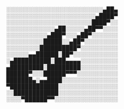 ░░░░░░░░░░░░░░░░░░░░░░░░░░▄██▄
░░░░░░░░░░░░░░░░░░░░░░░░▄████▀
░░░░░░░░░░░░░░░░░░░░░░░████▀░░
░░░░░░░░░░░░░▄██░░░░░▄██▀▀░░░░
░░░░░░░░░░░▄███▀░░░▄██▀░░░░░░░
░░░░░░░░░░█████░░▄██▀░░░░░░░░░
░░░░░░░░░██████████▀░░░░░░░░░░
░░░░░░▄▄██████░██▀░░░░░░░░░░░░
░▄██████████░███▄▄▄▄░░░░░░░░░░
▄█████████░█████████░░░░░░░░░░
██████▀░░░██████▀▀▀░░░░░░░░░░░
███████▄░▄▄████░░░░░░░░░░░░░░░
▀█████████████░░░░░░░░░░░░░░░░
░░████████████░░░░░░░░░░░░░░░░
░░░░▀██████▀▀░░░░░░░░░░░░░░░░░


<!---
JohnStardust/JohnStardust is a ✨ special ✨ repository because its `README.md` (this file) appears on your GitHub profile.
You can click the Preview link to take a look at your changes.
--->
